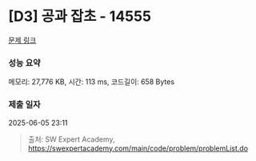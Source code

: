 # [D3] 공과 잡초 - 14555 

[문제 링크](https://swexpertacademy.com/main/code/problem/problemDetail.do?contestProbId=AYGtoa3qARcDFARC) 

### 성능 요약

메모리: 27,776 KB, 시간: 113 ms, 코드길이: 658 Bytes

### 제출 일자

2025-06-05 23:11



> 출처: SW Expert Academy, https://swexpertacademy.com/main/code/problem/problemList.do